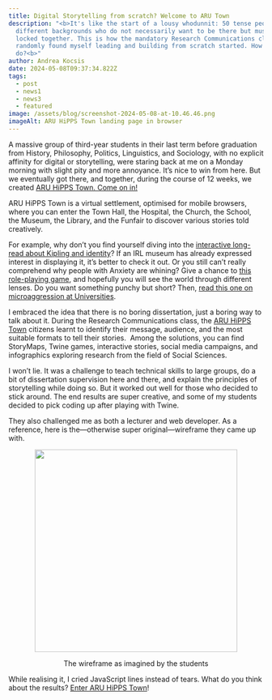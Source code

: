 ```yaml
---
title: Digital Storytelling from scratch? Welcome to ARU Town
description: "<b>It's like the start of a lousy whodunnit: 50 tense people from
  different backgrounds who do not necessarily want to be there but must be
  locked together. This is how the mandatory Research Communications class I
  randomly found myself leading and building from scratch started. How did I
  do?<b>"
author: Andrea Kocsis
date: 2024-05-08T09:37:34.822Z
tags:
  - post
  - news1
  - news3
  - featured
image: /assets/blog/screenshot-2024-05-08-at-10.46.46.png
imageAlt: ARU HiPPS Town landing page in browser
---
```

A massive group of third-year students in their last term before graduation from History, Philosophy, Politics, Linguistics, and Sociology, with no explicit affinity for digital or storytelling, were staring back at me on a Monday morning with slight pity and more annoyance. It’s nice to win from here. But we eventually got there, and together, during the course of 12 weeks, we created [ARU HiPPS Town. Come on in!](https://aruhippstown.netlify.app/)

ARU HiPPS Town is a virtual settlement, optimised for mobile browsers, where you can enter the Town Hall, the Hospital, the Church, the School, the Museum, the Library, and the Funfair to discover various stories told creatively.

For example, why don’t you find yourself diving into the [interactive long-read about Kipling and identity](https://storymaps.arcgis.com/stories/df4d81b60d704440bc01945244cd3379)? If an IRL museum has already expressed interest in displaying it, it’s better to check it out. Or you still can’t really comprehend why people with Anxiety are whining? Give a chance to [this role-playing game](https://aurigandrea.itch.io/anxiety-twine-game), and hopefully you will see the world through different lenses. Do you want something punchy but short? Then, [read this one on microaggression at Universities](https://storymaps.arcgis.com/stories/b89214ce881747869b6b11afdcc5710c).

I embraced the idea that there is no boring dissertation, just a boring way to talk about it. During the Research Communications class, the [ARU HiPPS Town](https://aruhippstown.netlify.app/) citizens learnt to identify their message, audience, and the most suitable formats to tell their stories.  Among the solutions, you can find StoryMaps, Twine games, interactive stories, social media campaigns, and infographics exploring research from the field of Social Sciences.

I won’t lie. It was a challenge to teach technical skills to large groups, do a bit of dissertation supervision here and there, and explain the principles of storytelling while doing so. But it worked out well for those who decided to stick around. The end results are super creative, and some of my students decided to pick coding up after playing with Twine. 

They also challenged me as both a lecturer and web developer. As  a  reference, here is the—otherwise super original—wireframe they came up with.

<img src="/assets/blog/screenshot-2024-05-08-at-11.17.23.png" width="400" style="display: block; margin: 0 auto">
<p style="text-align: center;">The wireframe as imagined by the students</p>

While realising it, I cried JavaScript lines instead of tears. What do you think about the results? [Enter ARU HiPPS Town](https://aruhippstown.netlify.app/)!